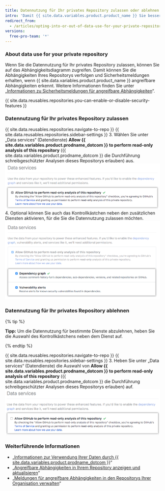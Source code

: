 ```yaml
---
title: Datennutzung für Ihr privates Repository zulassen oder ablehnen
intro: 'Damit {{ site.data.variables.product.product_name }} Sie besser mit relevanten Tools, Personen, Projekten und Informationen verbinden kann, können Sie die Datennutzung für Ihr privates Repository zulassen. Wenn Sie die Datennutzung für Ihr privates Repository zugelassen haben und nicht mehr möchten, dass {{ site.data.variables.product.product_name }} Ihre Daten verwendet, können Sie die Datennutzung wieder ablehnen.'
redirect_from:
  - /articles/opting-into-or-out-of-data-use-for-your-private-repository
versions:
  free-pro-team: '*'
---
```


### About data use for your private repository

Wenn Sie die Datennutzung für Ihr privates Repository zulassen, können Sie auf das Abhängigkeitsdiagramm zugreifen. Damit können Sie die Abhängigkeiten Ihres Repositorys verfolgen und Sicherheitsmeldungen erhalten, wenn {{ site.data.variables.product.product_name }} angreifbare Abhängigkeiten erkennt. Weitere Informationen finden Sie unter „[Informationen zu Sicherheitsmeldungen für angreifbare Abhängigkeiten](/articles/about-security-alerts-for-vulnerable-dependencies)“.

{{ site.data.reusables.repositories.you-can-enable-or-disable-security-features }}

### Datennutzung für Ihr privates Repository zulassen

{{ site.data.reusables.repositories.navigate-to-repo }}
{{ site.data.reusables.repositories.sidebar-settings }}
3. Wählen Sie unter „Data services“ (Datendienste) **Allow {{ site.data.variables.product.prodname_dotcom }} to perform read-only analysis of this repository** ({{ site.data.variables.product.prodname_dotcom }} die Durchführung schreibgeschützter Analysen dieses Repositorys erlauben) aus. ![Kontrollkästchen, um {{ site.data.variables.product.prodname_dotcom }} die Durchführung schreibgeschützter Analysen dieses Repositorys zu erlauben](/assets/images/help/repository/private-repo-data-use-opt-in.png)
4. Optional können Sie auch das Kontrollkästchen neben den zusätzlichen Diensten aktivieren, für die Sie die Datennutzung zulassen möchten. ![Liste der zusätzlichen Dienste mit eigenen Kontrollkästchen](/assets/images/help/repository/private-repo-data-use-additional-services.png)

### Datennutzung für Ihr privates Repository ablehnen

{% tip %}

**Tipp:** Um die Datennutzung für bestimmte Dienste abzulehnen, heben Sie die Auswahl des Kontrollkästchens neben dem Dienst auf.

{% endtip %}

{{ site.data.reusables.repositories.navigate-to-repo }}
{{ site.data.reusables.repositories.sidebar-settings }}
3. Heben Sie unter „Data services“ (Datendienste) die Auswahl von **Allow {{ site.data.variables.product.prodname_dotcom }} to perform read-only analysis of this repository** ({{ site.data.variables.product.prodname_dotcom }} die Durchführung schreibgeschützter Analysen dieses Repositorys erlauben) auf. ![Kontrollkästchen, um {{ site.data.variables.product.prodname_dotcom }} die Durchführung schreibgeschützter Analysen dieses Repositorys zu verbieten](/assets/images/help/repository/private-repo-data-use-opt-out.png)

### Weiterführende Informationen

- „[Informationen zur Verwendung Ihrer Daten durch {{ site.data.variables.product.prodname_dotcom }}](/articles/about-github-s-use-of-your-data)“
- „[Angreifbare Abhängigkeiten in Ihrem Repository anzeigen und aktualisieren](/articles/viewing-and-updating-vulnerable-dependencies-in-your-repository)“
- „[Meldungen für angreifbare Abhängigkeiten in den Repositorys Ihrer Organisation verwalten](/articles/managing-alerts-for-vulnerable-dependencies-in-your-organization-s-repositories)“
